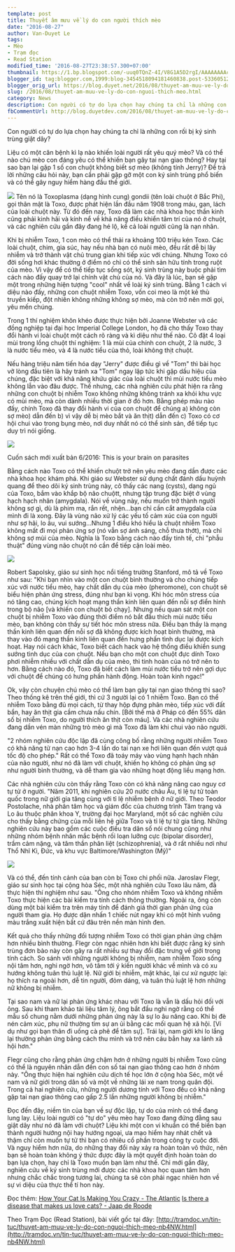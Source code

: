 ```yaml
---
template: post
title: Thuyết âm mưu về lý do con người thích mèo
date: "2016-08-27"
author: Van-Duyet Le
tags:
- Mèo
- Trạm đọc
- Read Station
modified_time: '2016-08-27T23:38:57.300+07:00'
thumbnail: https://1.bp.blogspot.com/-uuq0TQnZ-4I/V8G1A5D2rgI/AAAAAAAAcMA/WeDRiowNLUEqVeXoo04yZiSZXQEvACqfwCK4B/s1600/maxresdefault.jpg
blogger_id: tag:blogger.com,1999:blog-3454518094181460838.post-5336051287798434330
blogger_orig_url: https://blog.duyet.net/2016/08/thuyet-am-muu-ve-ly-do-con-nguoi-thich-meo.html
slug: /2016/08/thuyet-am-muu-ve-ly-do-con-nguoi-thich-meo.html
category: News
description: Con người có tự do lựa chọn hay chúng ta chỉ là những con rối bị ký sinh trùng giật dây?
fbCommentUrl: http://blog.duyetdev.com/2016/08/thuyet-am-muu-ve-ly-do-con-nguoi-thich-meo.html
---
```


Con người có tự do lựa chọn hay chúng ta chỉ là những con rối bị ký sinh trùng giật dây?

Liệu có một căn bệnh kì lạ nào khiến loài người rất yêu quý mèo? Và có thể nào chú mèo con đáng yêu có thể khiến bạn gây tai nạn giao thông? Hay tại sao bạn lại gặp 1 số con chuột không biết sợ mèo (không tính Jerry)? Để trả lời những câu hỏi này, bạn cần phải gặp gỡ một con ký sinh trùng phổ biến và có thể gây nguy hiểm hàng đầu thế giới. 

[![](https://1.bp.blogspot.com/-uuq0TQnZ-4I/V8G1A5D2rgI/AAAAAAAAcMA/WeDRiowNLUEqVeXoo04yZiSZXQEvACqfwCK4B/s640/maxresdefault.jpg)](https://blog.duyet.net/2016/08/thuyet-am-muu-ve-ly-do-con-nguoi-thich-meo.html)
Tên nó là Toxoplasma (dạng hình cung) gondii (tên loài chuột ở Bắc Phi), gọi thân mật là Toxo, được phát hiện lần đầu năm 1908 trong máu, gan, lách của loài chuột này. Từ đó đến nay, Toxo đã làm các nhà khoa học thần kinh cũng phải kinh hãi và kính nể về khả năng điều khiển tâm trí của nó ở chuột, và các nghiên cứu gần đây đang hé lộ, kể cả loài người cũng là nạn nhân.

Khi bị nhiễm Toxo, 1 con mèo có thể thải ra khoảng 100 triệu kén Toxo. Các loài chuột, chim, gia súc, hay nếu nhà bạn có nuôi mèo, đều rất dễ bị lây nhiễm và trở thành vật chủ trung gian khi tiếp xúc với chúng. Nhưng Toxo có đời sống hơi khác thường ở điểm nó chỉ có thể sinh sản hữu tính trong ruột của mèo. Vì vậy để có thể tiếp tục sống sót, ký sinh trùng này buộc phải tìm cách nào đấy quay trở lại chính vật chủ của nó. Và đây là lúc, bạn sẽ gặp một trong những hiện tượng "cool" nhất về loài ký sinh trùng. Bằng 1 cách vi diệu nào đấy, những con chuột nhiễm Toxo, vốn coi meo là một kẻ thù truyền kiếp, đột nhiên không những không sợ mèo, mà còn trở nên mời gọi, yêu mến chúng. 

Trong 1 thí nghiệm khôn khéo được thực hiện bởi Joanne Webster và các đồng nghiệp tại đại học Imperial College London, họ đã cho thấy Toxo thay đổi hành vi loài chuột một cách rõ ràng và kì diệu như thế nào. Cô đặt 4 loại mùi trong lồng chuột thí nghiệm: 1 là mùi của chính con chuột, 2 là nước, 3 là nước tiểu mèo, và 4 là nước tiểu của thỏ, loài không thịt chuột. 

Nếu hàng triệu năm tiến hóa dạy "Jerry" được điều gì về "Tom" thì bài học vỡ lòng đầu tiên là hãy tránh xa "Tom" ngay lập tức khi gặp dấu hiệu của chúng, đặc biệt với khả năng khứu giác của loài chuột thì mùi nước tiểu mèo không lẫn vào đâu được. Thế nhưng, các nhà nghiên cứu phát hiện ra rằng những con chuột bị nhiễm Toxo không những không tránh xa khỏi khu vực có mùi mèo, mà còn dành nhiều thời gian ở đó hơn. Bằng phép màu nào đấy, chính Toxo đã thay đổi hành vi của con chuột để chúng a) không còn sợ mèo) dẫn đến b) vì vậy dễ bị mèo bắt và ăn thịt) dẫn đến c) Toxo có cơ hội chui vào trong bụng mèo, nơi duy nhất nó có thể sinh sản, để tiếp tục duy trì nói giống. 

[![](https://4.bp.blogspot.com/-L4fQOvDPEu4/V8G3K8DZprI/AAAAAAAAcMM/Jlg1PfeA1EoinZC1X1Lt8uVMNA7LByotwCK4B/s320/9780544192225_hres-300x453.jpg)](https://4.bp.blogspot.com/-L4fQOvDPEu4/V8G3K8DZprI/AAAAAAAAcMM/Jlg1PfeA1EoinZC1X1Lt8uVMNA7LByotwCK4B/s1600/9780544192225_hres-300x453.jpg)

 Cuốn sách mới xuất bản 6/2016: This is your brain on parasites

Bằng cách nào Toxo có thể khiến chuột trở nên yêu mèo đang dần được các nhà khoa học khám phá. Khi giáo sư Webster sử dụng chất đánh dấu huỳnh quang để theo dõi ký sinh trùng này, cô thấy các nang (cysts), dạng ngủ của Toxo, bắm vào khắp bộ não chuộtt, nhưng tập trung đặc biệt ở vùng hạch hạch nhân (amygdala). Nói về vùng này, nếu muốn trở thành người không sợ gì, dù là phim ma, rắn rết, nhện...bạn chỉ cần cắt amygdala của mình đi là xong. Đây là vùng não xử lý các yếu tố cảm xúc của con người như sợ hãi, lo âu, vui sướng...Nhưng 1 điều khó hiểu là chuột nhiễm Toxo không mất đi mọi phản ứng sợ (nó vẫn sợ ánh sáng, chỗ thưa thớt), mà chỉ không sợ mùi của mèo. Nghĩa là Toxo bằng cách nào đấy tinh tế, chỉ "phẫu thuật" đúng vùng não chuột nó cần để tiếp cận loài mèo. 

[![](https://3.bp.blogspot.com/-8RXeUhQthPU/V8G3vvPlRtI/AAAAAAAAcMU/d3rFvBGOc8Ykss__Q5sx_Ihi86Uehfv9wCK4B/s640/videoplayback0035312016-08-27-16-32-00.jpg)](https://3.bp.blogspot.com/-8RXeUhQthPU/V8G3vvPlRtI/AAAAAAAAcMU/d3rFvBGOc8Ykss__Q5sx_Ihi86Uehfv9wCK4B/s1600/videoplayback0035312016-08-27-16-32-00.jpg)

Robert Sapolsky, giáo sư sinh học nổi tiếng trường Stanford, mô tả về Toxo như sau: "Khi bạn nhìn vào một con chuột bình thường và cho chúng tiếp xúc với nước tiểu mèo, hay chất dẫn dụ của mèo (pheromone), con chuột sẽ biểu hiện phản ứng stress, đúng như bạn kì vọng. Khi hóc môn stress của nó tăng cao, chúng kích hoạt mạng thần kinh liên quan đến nỗi sợ điển hình trong bộ não [và khiến con chuột bỏ chạy]. Nhưng nếu quan sát một con chuột bị nhiễm Toxo vào đúng thời điểm nó bắt đầu thích mùi nước tiểu mèo, bạn không còn thấy sự tiết hóc môn stress nữa. Điều bạn thấy là mạng thần kinh liên quan đến nỗi sợ đã không được kích hoạt bình thường, mà thay vào đó mạng thần kinh liên quan đến hưng phấn tình dục lại được kích hoạt. Hay nói cách khác, Toxo biết cách hack vào hệ thống điều khiển sung sướng tình dục của con chuột. Nếu bạn cho một con chuột đực dính Toxo phơi nhiễm nhiều với chất dẫn dụ của mèo, thì tinh hoàn của nó trở nên to hơn. Bằng cách nào đó, Toxo đã biết cách làm mùi nước tiểu trở nên gợi dục với chuột để chúng có hưng phấn hành động. Hoàn toàn kinh ngạc!" 

Ok, vậy còn chuyện chú mèo có thể làm bạn gây tại nạn giao thông thì sao? Theo thống kê trên thế giới, thì cứ 3 người lại có 1 nhiễm Toxo. Bạn có thể nhiễm Toxo bằng đủ mọi cách, từ thay hộp đựng phân mèo, tiếp xúc với đất bẩn, hay ăn thịt gia cầm chưa nấu chín. [Bởi thế mà ở Pháp có đến 55% dân số bị nhiễm Toxo, do người thích ăn thịt còn máu]. Và các nhà nghiên cứu đang dần vén màn những trò mèo gì mà Toxo đã làm khi chui vào não người. 

"2 nhóm nghiên cứu độc lập đã cùng công bố rằng những người nhiễm Toxo có khả năng tử nạn cao hơn 3-4 lần do tai nạn xe hơi liên quan đến vượt quá tốc độ cho phép." Rất có thể Toxo đã toáy máy vào vùng hạnh hạch nhân của não người, như nó đã làm với chuột, khiến họ không có phản ứng sợ như người bình thường, và dễ tham gia vào những hoạt động liều mạng hơn. 

Các nhà nghiên cứu còn thấy rằng Toxo còn có khả năng nâng cao nguy cơ tự tử ở người. "Năm 2011, khi nghiên cứu 20 nước châu Âu, tỉ lệ tự tử toàn quốc trong nữ giới gia tăng cùng với tỉ lệ nhiễm bệnh ở nữ giới. Theo Teodor Postolache, nhà phân tâm học và giám đốc của chương trình Tâm trạng và Lo âu thuộc phân khoa Y, trường đại học Maryland, một số các nghiên cứu cho thấy bằng chứng của mỗi liên hệ giữa Toxo và tỉ lệ tự tử gia tăng. Những nghiên cứu này bao gồm các cuộc điều tra dân số nói chung cũng như những nhóm bệnh nhân mắc bệnh rối loạn lưỡng cực (bipolar disorder), trầm cảm nặng, và tâm thần phân liệt (schizophrenia), và ở rất nhiều nơi như Thổ Nhĩ Kì, Đức, và khu vực Baltimore/Washington (Mỹ)" 

[![](https://4.bp.blogspot.com/-4z0V-9XFVKw/V8G4pcojj6I/AAAAAAAAcMg/MVyKPkKLXIwiS9Gs1yAQBZfvx8yI-5KAwCK4B/s320/videoplayback0031832016-08-27-16-31-52.jpg)](https://4.bp.blogspot.com/-4z0V-9XFVKw/V8G4pcojj6I/AAAAAAAAcMg/MVyKPkKLXIwiS9Gs1yAQBZfvx8yI-5KAwCK4B/s1600/videoplayback0031832016-08-27-16-31-52.jpg)

Và có thể, đến tính cảnh của bạn còn bị Toxo chi phối nữa. Jaroslav Flegr, giáo sư sinh học tại cộng hòa Séc, một nhà nghiên cứu Toxo lâu năm, đã thực hiện thí nghiệm như sau. "Ông cho nhóm nhiễm Toxo và không nhiễm Toxo thực hiện các bài kiểm tra tính cách thông thường. Ngoài ra, ông còn dùng một bài kiểm tra trên máy tính để đánh giá thời gian phản ứng của người tham gia. Họ được dặn nhấn 1 chiếc nút ngay khi có một hình vuông màu trắng xuất hiện bất cứ đâu trên nền màn hình đen. 

Kết quả cho thấy những đối tượng nhiễm Toxo có thời gian phản ứng chậm hơn nhiều bình thường. Flegr còn ngạc nhiên hơn khi biết được rằng ký sinh trùng đơn bào này còn gây ra rất nhiều sự thay đổi đặc trưng về giới trong tính cách. So sánh với những người không bị nhiễm, nam nhiễm Toxo sống nội tâm hơn, nghi ngờ hơn, vô tâm tới ý kiến người khác về mình và có xu hướng không tuân thủ luật lệ. Nữ giới bị nhiễm, mặt khác, lại cư xử ngược lại: họ thích ra ngoài hơn, dễ tin người, đỏm dáng, và tuân thủ luật lệ hơn những nữ không bị nhiễm. 

 

Tại sao nam và nữ lại phản ứng khác nhau với Toxo là vẫn là dấu hỏi đối với ông. Sau khi tham khảo tài liệu tâm lý, ông bắt đầu nghi ngờ rằng có thể mẫu số chung nằm dưới những phản ứng này là sự lo âu nâng cao. Khi bị đè nén cảm xúc, phụ nữ thường tìm sự an ủi bằng các mối quan hệ xã hội. [Ví dụ như gọi bạn thân đi uống cà phê để tâm sự]. Trái lại, nam giới khi lo lắng lại thường phản ứng bằng cách thu mình và trở nên cáu bẳn hay xa lánh xã hội hơn." 

Flegr cũng cho rằng phản ứng chậm hơn ở những người bị nhiễm Toxo cũng có thể là nguyên nhân dẫn đến con số tai nạn giao thông cao hơn ở nhóm này. "Ông thực hiện hai nghiên cứu dịch tế học lớn ở cộng hòa Séc, một về nam và nữ giới trong dân số và một về những lái xe nam trong quân đội. Trong cả hai nghiên cứu, những người dương tính với Toxo đều có khả năng gặp tai nạn giao thông cao gấp 2.5 lần những người không bị nhiễm." 

Đọc đến đây, niềm tin của bạn về sự độc lập, tự do của mình có thể đang lung lay. Liệu loài người có "tự do" yêu mèo hay Toxo đang đứng đằng sau giật dây như nó đã làm với chuột? Liệu khi một con vi khuẩn có thể biến bạn thành người hướng nội hay hướng ngoại, ưa mạo hiểm hay nhát chết và thậm chí còn muốn tự tử thì bạn có nhiêu cổ phần trong công ty cuộc đời. Và nguy hiểm hơn nữa, do những thay đổi này xảy ra hoàn toàn vô thức, nên bạn sẽ hoàn toàn không ý thức được đây là một quyết định hoàn toàn do bạn lựa chọn, hay chỉ là Toxo muốn bạn làm như thế. Chỉ mới gần đây, nghiên cứu về ký sinh trùng mới được các nhà khoa học quan tâm hơn nhưng chắc chắc trong tương lai, chúng ta sẽ còn phải ngạc nhiên hơn về sự vi diệu của thực thể tí hon này. 

Đọc thêm: 
[How Your Cat Is Making You Crazy - The Atlantic](http://www.theatlantic.com/magazine/archive/2012/03/how-your-cat-is-making-you-crazy/308873/)
[Is there a disease that makes us love cats? - Jaap de Roode](http://ed.ted.com/lessons/is-there-a-disease-that-makes-us-love-cats-jaap-de-roode)

Theo Trạm Đọc (Read Station), bài viết gốc tại đây: [http://tramdoc.vn/tin-tuc/thuyet-am-muu-ve-ly-do-con-nguoi-thich-meo-nb4NW.html](http://tramdoc.vn/tin-tuc/thuyet-am-muu-ve-ly-do-con-nguoi-thich-meo-nb4NW.html)
